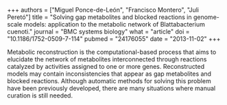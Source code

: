 +++
authors = ["Miguel Ponce-de-León", "Francisco Montero", "Juli Peretó"]
title = "Solving gap metabolites and blocked reactions in genome-scale models: application to the metabolic network of Blattabacterium cuenoti."
journal = "BMC systems biology"
what = "article"
doi = "10.1186/1752-0509-7-114"
pubmed = "24176055"
date = "2013-11-02"
+++

Metabolic reconstruction is the computational-based process that aims to elucidate the network of metabolites interconnected through reactions catalyzed by activities assigned to one or more genes. Reconstructed models may contain inconsistencies that appear as gap metabolites and blocked reactions. Although automatic methods for solving this problem have been previously developed, there are many situations where manual curation is still needed.